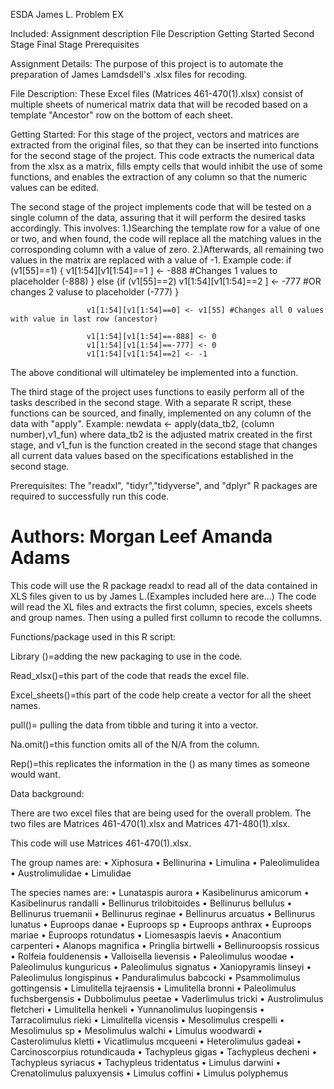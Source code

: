 ESDA James L. Problem EX

Included:
  Assignment description
  File Description
  Getting Started
    Second Stage
	Final Stage
    Prerequisites

Assignment Details:
The purpose of this project is to automate the preparation of James Lamdsdell's .xlsx files for recoding.

File Description:
These Excel files (Matrices 461-470(1).xlsx) consist of multiple sheets of numerical matrix data that will be recoded based on a template "Ancestor" row on the bottom of each sheet.

Getting Started:
  For this stage of the project, vectors and matrices are extracted from the original files, so that they can be inserted into functions for the second stage of the project. 
  This code extracts the numerical data from the xlsx as a matrix, fills empty cells that would inhibit the use of some functions, and enables the extraction of any column so that the numeric values can be edited. 

  The second stage of the project implements code that will be tested on a single column of the data, assuring that it will perform the desired tasks accordingly. This involves:
  1.)Searching the template row for a value of one or two, and when found, the code will replace all the matching values in the corrosponding column with a value of zero.
  2.)Afterwards, all remaining two values in the matrix are replaced with a value of -1.
	Example code: 	if (v1[55]==1) {
                       v1[1:54][v1[1:54]==1 ] <- -888 #Changes 1 values to placeholder (-888)
                       } else {if (v1[55]==2)
                     v1[1:54][v1[1:54]==2 ] <- -777 #OR changes 2 valuse to placeholder (-777)
                     }

                     v1[1:54][v1[1:54]==0] <- v1[55] #Changes all 0 values with value in last row (ancestor)

                     v1[1:54][v1[1:54]==-888] <- 0
                     v1[1:54][v1[1:54]==-777] <- 0
                     v1[1:54][v1[1:54]==2] <- -1
  The above conditional will ultimateley be implemented into a function.
  
  The third stage of the project uses functions to easily perform all of the tasks described in the second stage. With a separate R script, these functions can be sourced, and finally, implemented on any column of 
  the data with "apply". Example: newdata <- apply(data_tb2, (column number),v1_fun) where data_tb2 is the adjusted matrix created in the first stage, and v1_fun is the function created in the second stage that changes all
  current data values based on the specifications established in the second stage.
  
  Prerequisites:
    The "readxl", "tidyr","tidyverse", and "dplyr" R packages are required to successfully run this code.	

Authors:
Morgan Leef
Amanda Adams
=======
This code will use the R package readxl to read all of the data contained in XLS files given to us by James L.(Examples included here are...) The code will read the XL files and extracts the first column, species, excels sheets and group names. Then using a pulled first collumn to recode the collumns.  






Functions/package used in this R script:


Library ()=adding the new packaging to use in the code.

Read_xlsx()=this part of the code that reads the excel file. 

Excel_sheets()=this part of the code help create a vector for all the sheet names. 

pull()= pulling the data from tibble and turing it into a vector.

Na.omit()=this function omits all of the N/A from the column. 

Rep()=this replicates the information in the () as many times as someone would want.

    





Data background:

There are two excel files that are being used for the overall problem. The two files are Matrices 461-470(1).xlsx and Matrices 471-480(1).xlsx. 

This code will use Matrices 461-470(1).xlsx. 

The group names are:
•	Xiphosura
•	Bellinurina
•	Limulina
•	Paleolimulidea
•	Austrolimulidae
•	Limulidae


The species names are:
•	Lunataspis aurora
•	Kasibelinurus amicorum
•	Kasibelinurus randalli
•	Bellinurus trilobitoides
•	Bellinurus bellulus
•	Bellinurus truemanii
•	Bellinurus reginae
•	Bellinurus arcuatus
•	Bellinurus lunatus
•	Euproops danae
•	Euproops sp
•	Euproops anthrax
•	Euproops mariae
•	Euproops rotundatus
•	Liomesaspis laevis
•	Anacontium carpenteri
•	Alanops magnifica
•	Pringlia birtwelli
•	Bellinuroopsis rossicus
•	Rolfeia fouldenensis
•	Valloisella lievensis
•	Paleolimulus woodae
•	Paleolimulus kunguricus
•	Paleolimulus signatus
•	Xaniopyramis linseyi
•	Paleolimulus longispinus
•	Panduralimulus babcocki
•	Psammolimulus gottingensis
•	Limulitella tejraensis
•	Limulitella bronni
•	Paleolimulus fuchsbergensis
•	Dubbolimulus peetae
•	Vaderlimulus tricki
•	Austrolimulus fletcheri
•	Limulitella henkeli
•	Yunnanolimulus luopingensis
•	Tarracolimulus rieki
•	Limulitella vicensis
•	Mesolimulus crespelli
•	Mesolimulus sp
•	Mesolimulus walchi
•	Limulus woodwardi
•	Casterolimulus kletti
•	Vicatlimulus mcqueeni
•	Heterolimulus gadeai
•	Carcinoscorpius rotundicauda
•	Tachypleus gigas
•	Tachypleus decheni
•	Tachypleus syriacus
•	Tachypleus tridentatus
•	Limulus darwini
•	Crenatolimulus paluxyensis
•	Limulus coffini
•	Limulus polyphemus

